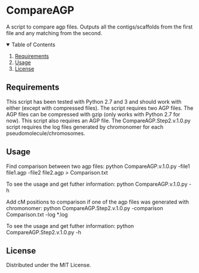 # CompareAGP
A script to compare agp files.  Outputs all the contigs/scaffolds from the first file and any matching from the second.

<!-- TABLE OF CONTENTS -->
<details open="open">
  <summary>Table of Contents</summary>
  <ol>
    <li><a href="#requirements">Requirements</a></li>
    <li><a href="#usage">Usage</a></li>
    <li><a href="#license">License</a></li>
  </ol>
</details>

<!-- requirements -->
## Requirements

This script has been tested with Python 2.7 and 3 and should work with either (except with compressed files).
The script requires two AGP files.  The AGP files can be compressed with gzip (only works with Python 2.7 for now).  This script also requires an AGP file.
The CompareAGP.Step2.v.1.0.py script requires the log files generated by chromonomer for each pseudomolecule/chromosomes.

<!-- usage -->
## Usage

Find comparison between two agp files:
python CompareAGP.v.1.0.py -file1 file1.agp -file2 file2.agp > Comparison.txt

To see the usage and get futher information: python CompareAGP.v.1.0.py -h

Add cM positions to comparison if one of the agp files was generated with chromonomer:
python CompareAGP.Step2.v.1.0.py -comparison Comparison.txt -log *.log

To see the usage and get futher information: python CompareAGP.Step2.v.1.0.py -h

<!-- license -->
## License 

Distributed under the MIT License.
